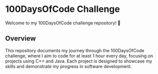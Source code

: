 # 100DaysOfCode Challenge

Welcome to my 100DaysOfCode challenge repository! 🚀

## Overview

This repository documents my journey through the 100DaysOfCode challenge, where I aim to code for at least 1 hour every day, focusing on projects using C++ and Java. Each project is designed to showcase my skills and demonstrate my progress in software development.

